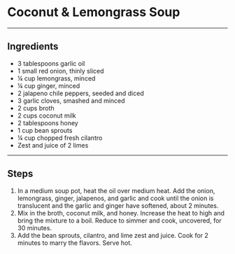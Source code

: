 # Coconut & Lemongrass Soup

---

## Ingredients

* 3 tablespoons garlic oil
* 1 small red onion, thinly sliced
* ¼ cup lemongrass, minced
* ¼ cup ginger, minced
* 2 jalapeno chile peppers, seeded and diced
* 3 garlic cloves, smashed and minced
* 2 cups broth
* 2 cups coconut milk
* 2 tablespoons honey
* 1 cup bean sprouts
* ¼ cup chopped fresh cilantro
* Zest and juice of 2 limes


---

## Steps

1.  In a medium soup pot, heat the oil over medium heat. Add the onion, lemongrass, ginger, jalapenos, and garlic and cook until the onion is translucent and the garlic and ginger have softened, about 2 minutes.
2.  Mix in the broth, coconut milk, and honey. Increase the heat to high and bring the mixture to a boil. Reduce to simmer and cook, uncovered, for 30 minutes.
3.  Add the bean sprouts, cilantro, and lime zest and juice. Cook for 2 minutes to marry the flavors. Serve hot.
